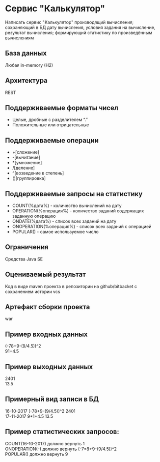 # Сервис "Калькулятор"
Написать сервис "Калькулятор" производящий вычисления; сохраняющий в БД дату вычисления, условия задания на вычисление, результат вычисления; формирующий статистику по произведённым вычислениям

## База данных
Любая in-memory (H2)

## Архитектура
REST

## Поддерживаемые форматы чисел
* Целые, дробные с разделителем “.”
* Положительные или отрицательные

## Поддерживаемые операции
* +[сложение]
* -[вычитание]
* *[умножение]
* /[деление]
* \^[возведение в степень]
* ()[группировка]

## Поддерживаемые запросы на статистику
* COUNT(%дата%) - количество вычислений на дату
* OPERATION(%операция%) - количество заданий содержащих заданную операцию
* ONDATE(%дата%) - список всех заданий на дату
* ONOPERATION(%операция%) - список всех заданий с операцией
* POPULAR() - самое используемое число

## Ограничения
Средства Java SE

## Оцениваемый результат
Код в виде maven проекта в репозитории на github/bitbacket с сохранением истории vcs

## Артефакт сборки проекта
war

## Пример входных данных
(-78+9-(9/4.5))^2  
91+4.5

## Пример выходных данных
2401  
13.5

## Примерный вид записи в БД
16-10-2017 (-78+9-(9/4.5))^2 2401  
17-11-2017 9*1+4.5 13.5

## Пример статистических запросов:
COUNT(16-10-2017) должно вернуть 1  
ONOPERATION(-) должно вернуть (-7*8+9-(9/4.5))^2  
POPULAR() должно вернуть 9


